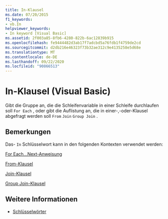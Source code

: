 ```yaml
---
title: In-Klausel
ms.date: 07/20/2015
f1_keywords:
- vb.In
helpviewer_keywords:
- In keyword [Visual Basic]
ms.assetid: 2f003a85-8fb6-4280-822b-6ac12839b915
ms.openlocfilehash: fe9444482d3ab17f7adcbd5a76fdb1f4759de2cd
ms.sourcegitcommit: d2db216e46323f73b32ae312c9e4135258e5d68e
ms.translationtype: MT
ms.contentlocale: de-DE
ms.lasthandoff: 09/22/2020
ms.locfileid: "90866513"
---
```

# <a name="in-clause-visual-basic"></a>In-Klausel (Visual Basic)

Gibt die Gruppe an, die die Schleifenvariable in einer Schleife durchlaufen soll `For Each` , oder gibt die Auflistung an, die in einer-,-oder-Klausel abgefragt werden soll `From` `Join` `Group Join` .  
  
## <a name="remarks"></a>Bemerkungen  

 Das- `In` Schlüsselwort kann in den folgenden Kontexten verwendet werden:  
  
 [For Each...Next-Anweisung](for-each-next-statement.md)  
  
 [From-Klausel](../queries/from-clause.md)  
  
 [Join-Klausel](../queries/join-clause.md)  
  
 [Group Join-Klausel](../queries/group-join-clause.md)  
  
## <a name="see-also"></a>Weitere Informationen

- [Schlüsselwörter](../keywords/index.md)
